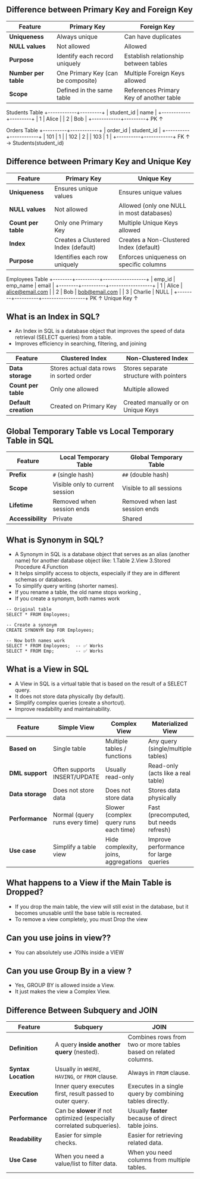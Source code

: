 ## Difference between Primary Key and Foreign Key

| Feature              | Primary Key                        | Foreign Key                             |
| -------------------- | ---------------------------------- | --------------------------------------- |
| **Uniqueness**       | Always unique                      | Can have duplicates                     |
| **NULL values**      | Not allowed                        | Allowed                                 |
| **Purpose**          | Identify each record uniquely      | Establish relationship between tables   |
| **Number per table** | One Primary Key (can be composite) | Multiple Foreign Keys allowed           |
| **Scope**            | Defined in the same table          | References Primary Key of another table |


Students Table
+------------+---------+
| student_id | name    |
+------------+---------+
| 1          | Alice   |
| 2          | Bob     |
+------------+---------+
   PK ↑

Orders Table
+----------+------------+
| order_id | student_id |
+----------+------------+
| 101      | 1          |
| 102      | 2          |
| 103      | 1          |
+----------+------------+
          FK ↑ → Students(student_id)


## Difference between Primary Key and Unique Key

| Feature             | Primary Key                         | Unique Key                                |
| ------------------- | ----------------------------------- | ----------------------------------------- |
| **Uniqueness**      | Ensures unique values               | Ensures unique values                     |
| **NULL values**     | Not allowed                         | Allowed (only one NULL in most databases) |
| **Count per table** | Only one Primary Key                | Multiple Unique Keys allowed              |
| **Index**           | Creates a Clustered Index (default) | Creates a Non-Clustered Index (default)   |
| **Purpose**         | Identifies each row uniquely        | Enforces uniqueness on specific columns   |

Employees Table
+--------+----------+------------------+
| emp_id | emp_name | email            |
+--------+----------+------------------+
| 1      | Alice    | alice@email.com  |
| 2      | Bob      | bob@email.com    |
| 3      | Charlie  | NULL             |
+--------+----------+------------------+
   PK ↑          Unique Key ↑

## What is an Index in SQL?
- An Index in SQL is a database object that improves the speed of data retrieval (SELECT queries) from a table.
- Improves efficiency in searching, filtering, and joining

| Feature              | Clustered Index                         | Non-Clustered Index                     |
| -------------------- | --------------------------------------- | --------------------------------------- |
| **Data storage**     | Stores actual data rows in sorted order | Stores separate structure with pointers |
| **Count per table**  | Only one allowed                        | Multiple allowed                        |
| **Default creation** | Created on Primary Key                  | Created manually or on Unique Keys      |

## Global Temporary Table vs Local Temporary Table in SQL

| Feature           | Local Temporary Table           | Global Temporary Table         |
| ----------------- | ------------------------------- | ------------------------------ |
| **Prefix**        | `#` (single hash)               | `##` (double hash)             |
| **Scope**         | Visible only to current session | Visible to all sessions        |
| **Lifetime**      | Removed when session ends       | Removed when last session ends |
| **Accessibility** | Private                         | Shared                         |

## What is Synonym in SQL?
- A Synonym in SQL is a database object that serves as an alias (another name) for another database object like:
1.Table
2.View
3.Stored Procedure
4.Function
- It helps simplify access to objects, especially if they are in different schemas or databases.
- To simplify query writing (shorter names).
- If you rename a table, the old name stops working ,
- If you create a synonym, both names work
```
-- Original table
SELECT * FROM Employees;

-- Create a synonym
CREATE SYNONYM Emp FOR Employees;

-- Now both names work
SELECT * FROM Employees;  -- ✅ Works
SELECT * FROM Emp;        -- ✅ Works

```
## What is a View in SQL
- A View in SQL is a virtual table that is based on the result of a SELECT query.
- It does not store data physically (by default).
- Simplify complex queries (create a shortcut).
- Improve readability and maintainability.

| Feature          | Simple View                    | Complex View                          | Materialized View                     |
| ---------------- | ------------------------------ | ------------------------------------- | ------------------------------------- |
| **Based on**     | Single table                   | Multiple tables / functions           | Any query (single/multiple tables)    |
| **DML support**  | Often supports INSERT/UPDATE   | Usually read-only                     | Read-only (acts like a real table)    |
| **Data storage** | Does not store data            | Does not store data                   | Stores data physically                |
| **Performance**  | Normal (query runs every time) | Slower (complex query runs each time) | Fast (precomputed, but needs refresh) |
| **Use case**     | Simplify a table view          | Hide complexity, joins, aggregations  | Improve performance for large queries |

## What happens to a View if the Main Table is Dropped?
- If you drop the main table, the view will still exist in the database, but it becomes unusable until the base table is recreated.
- To remove a view completely, you must Drop the view

## Can you use joins in view??
- You can absolutely use JOINs inside a VIEW
## Can you use Group By in a view ?
- Yes, GROUP BY is allowed inside a View.
- It just makes the view a Complex View.

## Difference Between Subquery and JOIN
| Feature             | **Subquery**                                                           | **JOIN**                                                        |
| ------------------- | ---------------------------------------------------------------------- | --------------------------------------------------------------- |
| **Definition**      | A query **inside another query** (nested).                             | Combines rows from two or more tables based on related columns. |
| **Syntax Location** | Usually in `WHERE`, `HAVING`, or `FROM` clause.                        | Always in `FROM` clause.                                        |
| **Execution**       | Inner query executes first, result passed to outer query.              | Executes in a single query by combining tables directly.        |
| **Performance**     | Can be **slower** if not optimized (especially correlated subqueries). | Usually **faster** because of direct table joins.               |
| **Readability**     | Easier for simple checks.                                              | Easier for retrieving related data.                             |
| **Use Case**        | When you need a value/list to filter data.                             | When you need columns from multiple tables.                     |
